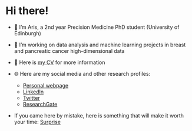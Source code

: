 # Hi there!

- 👋 I’m Aris, a 2nd year Precision Medicine PhD student (University of Edinburgh)
- 👀 I’m working on data analysis and machine learning projects in breast and pancreatic cancer high-dimensional data


- 📝 Here is [my CV](https://github.com/sionaris/sionaris/files/8693483/iCV_2022.pdf) for more information

- 🌐 Here are my social media and other research profiles:
  - [Personal webpage](https://www.ed.ac.uk/profile/aristeidis-sionakidis)
  - [LinkedIn](https://www.linkedin.com/feed/)
  - [Twitter](https://twitter.com/sionakidis)
  - [ResearchGate](https://www.researchgate.net/profile/Aristeidis-Sionakidis)

- If you came here by mistake, here is something that will make it worth your time: [Surprise](https://giphy.com/gifs/koodocanada-koodoraf-29MIbJC4aRAFOafBiP/fullscreen)
<!---
sionaris/sionaris is a ✨ special ✨ repository because its `README.md` (this file) appears on your GitHub profile.
You can click the Preview link to take a look at your changes.
--->

